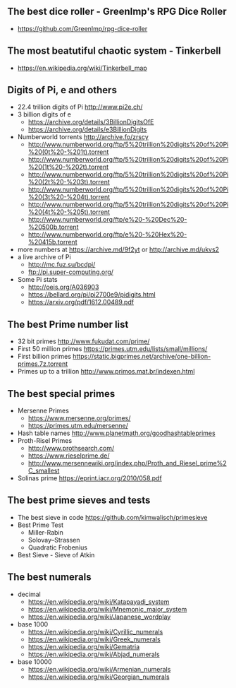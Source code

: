 ## The best dice roller - GreenImp's RPG Dice Roller
- https://github.com/GreenImp/rpg-dice-roller

## The most beatutiful chaotic system - Tinkerbell
- https://en.wikipedia.org/wiki/Tinkerbell_map

## Digits of Pi, e and others
- 22.4 trillion digits of Pi http://www.pi2e.ch/
- 3 billion digits of e
  - https://archive.org/details/3BillionDigitsOfE
  - https://archive.org/details/e3BillionDigits
- Numberworld torrents http://archive.fo/zrscy
  - http://www.numberworld.org/ftp/5%20trillion%20digits%20of%20Pi%20(0t%20-%201t).torrent
  - http://www.numberworld.org/ftp/5%20trillion%20digits%20of%20Pi%20(1t%20-%202t).torrent
  - http://www.numberworld.org/ftp/5%20trillion%20digits%20of%20Pi%20(2t%20-%203t).torrent
  - http://www.numberworld.org/ftp/5%20trillion%20digits%20of%20Pi%20(3t%20-%204t).torrent
  - http://www.numberworld.org/ftp/5%20trillion%20digits%20of%20Pi%20(4t%20-%205t).torrent
  - http://www.numberworld.org/ftp/e%20-%20Dec%20-%20500b.torrent
  - http://www.numberworld.org/ftp/e%20-%20Hex%20-%20415b.torrent
- more numbers at https://archive.md/9f2yt or http://archive.md/ukvs2
- a live archive of Pi
  - http://mc.fuz.su/bcdpi/
  - ftp://pi.super-computing.org/
- Some Pi stats
  - http://oeis.org/A036903
  - https://bellard.org/pi/pi2700e9/pidigits.html
  - https://arxiv.org/pdf/1612.00489.pdf
  
## The best Prime number list
- 32 bit primes http://www.fukudat.com/prime/
- First 50 million primes https://primes.utm.edu/lists/small/millions/
- First billion primes https://static.bigprimes.net/archive/one-billion-primes.7z.torrent
- Primes up to a trillion http://www.primos.mat.br/indexen.html

## The best special primes
- Mersenne Primes
  - https://www.mersenne.org/primes/
  - https://primes.utm.edu/mersenne/
- Hash table names http://www.planetmath.org/goodhashtableprimes
- Proth-Risel Primes
  - http://www.prothsearch.com/
  - https://www.rieselprime.de/
  - http://www.mersennewiki.org/index.php/Proth_and_Riesel_prime%2C_smallest 
- Solinas prime https://eprint.iacr.org/2010/058.pdf

## The best prime sieves and tests
- The best sieve in code https://github.com/kimwalisch/primesieve
- Best Prime Test
  - Miller-Rabin
  - Solovay–Strassen
  - Quadratic Frobenius
- Best Sieve - Sieve of Atkin

## The best numerals
- decimal
  - https://en.wikipedia.org/wiki/Katapayadi_system
  - https://en.wikipedia.org/wiki/Mnemonic_major_system
  - https://en.wikipedia.org/wiki/Japanese_wordplay
- base 1000
  - https://en.wikipedia.org/wiki/Cyrillic_numerals
  - https://en.wikipedia.org/wiki/Greek_numerals
  - https://en.wikipedia.org/wiki/Gematria
  - https://en.wikipedia.org/wiki/Abjad_numerals
- base 10000
  - https://en.wikipedia.org/wiki/Armenian_numerals
  - https://en.wikipedia.org/wiki/Georgian_numerals
